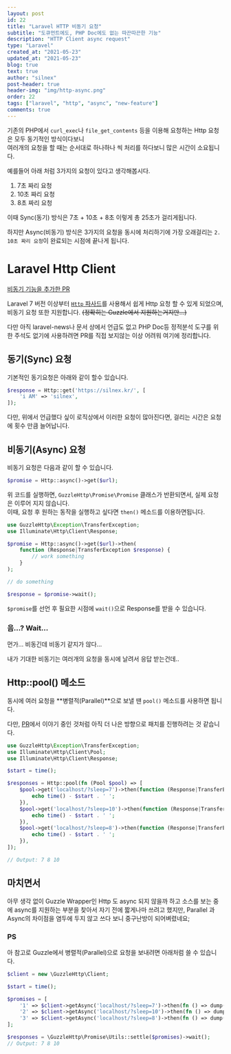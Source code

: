 ```yaml
---
layout: post
id: 22
title: "Laravel HTTP 비동기 요청"
subtitle: "도큐먼트에도, PHP Doc에도 없는 따끈따끈한 기능"
description: "HTTP Client async request"
type: "Laravel"
created_at: "2021-05-23"
updated_at: "2021-05-23"
blog: true
text: true
author: "silnex"
post-header: true
header-img: "img/http-async.png"
order: 22
tags: ["laravel", "http", "async", "new-feature"]
comments: true
---
```


기존의 PHP에서 `curl_exec`나 `file_get_contents` 등을 이용해 요청하는 Http 요청은 모두 동기적인 방식이다보니  
여러개의 요청을 할 때는 순서대로 하나하나 씩 처리를 하다보니 많은 시간이 소요됩니다.

예를들어 아래 처럼 3가지의 요청이 있다고 생각해봅시다.

1. 7초 짜리 요청
2. 10초 짜리 요청
3. 8초 짜리 요청

이때 Sync(동기) 방식은 7초 + 10초 + 8초 이렇게 총 25초가 걸리게됩니다.

하지만 Async(비동기) 방식은 3가지의 요청을 동시에 처리하기에 가장 오래걸리는 `2. 10초 짜리 요청`이 완료되는 시점에 끝나게 됩니다.

# Laravel Http Client

[비동기 기능을 추가한 PR](https://github.com/laravel/framework/pull/36948)

Laravel 7 버전 이상부터 [`Http` 파사드](https://laravel.kr/docs/http-client)를 사용해서
쉽게 Http 요청 할 수 있게 되었으며, 비동기 요청 또한 지원합니다.
~~(정확히는 Guzzle에서 지원하는거지만...)~~

다만 아직 laravel-news나 문서 상에서 언급도 없고 PHP Doc등 정적분석 도구를 위한 주석도 없기에
사용하려면 PR를 직접 보지않는 이상 어려워 여기에 정리합니다.

## 동기(Sync) 요청

기본적인 동기요청은 아래와 같이 할수 있습니다.

```php
$response = Http::get('https://silnex.kr/', [
    'i AM' => 'silnex',
]);
```

다만, 위에서 언급했다 싶이 로직상에서 이러한 요청이 많아진다면, 걸리는 시간은 요청에 횟수 만큼 늘어납니다.

## 비동기(Async) 요청

비동기 요청은 다음과 같이 할 수 있습니다.

```php
$promise = Http::async()->get($url);
```

위 코드를 실행하면, `GuzzleHttp\Promise\Promise` 클래스가 반환되면서, 실제 요청은 이루어 지지 않습니다.  
이때, 요청 후 원하는 동작을 실행하고 싶다면 `then()` 메소드를 이용하면됩니다.

```php
use GuzzleHttp\Exception\TransferException;
use Illuminate\Http\Client\Response;

$promise = Http::async()->get($url)->then(
    function (Response|TransferException $response) {
        // work something
    }
);

// do something

$response = $promise->wait();
```

`$promise`를 선언 후 필요한 시점에 `wait()`으로 Response를 받을 수 있습니다.

### 음...? Wait...

먼가... 비동긴데 비동기 같지가 않다...

내가 기대한 비동기는 여러개의 요청을 동시에 날려서 응답 받는건데..


## Http::pool() 메소드

동시에 여러 요청을 **병렬적(Parallel)**으로 보낼 땐 `pool()` 메소드를 사용하면 됩니다.

다만, [PR](https://github.com/laravel/framework/pull/36948)에서 이야기 중인 것처럼 아직 더 나은 방향으로 패치를 진행하려는 것 같습니다.

```php
use GuzzleHttp\Exception\TransferException;
use Illuminate\Http\Client\Pool;
use Illuminate\Http\Client\Response;

$start = time();

$responses = Http::pool(fn (Pool $pool) => [
    $pool->get('localhost/?sleep=7')->then(function (Response|TransferException $response) {
        echo time() - $start . ' ';
    }),
    $pool->get('localhost/?sleep=10')->then(function (Response|TransferException $response) {
        echo time() - $start . ' ';
    }),
    $pool->get('localhost/?sleep=8')->then(function (Response|TransferException $response) {
        echo time() - $start . ' ';
    }),
]);

// Output: 7 8 10
```

## 마치면서

아무 생각 없이 Guzzle Wrapper인 Http 도 async 되지 않을까 하고 소스를 보는 중에 async를 지원하는 부분을 찾아서 자기 전에 짧게나마 쓰려고 했지만, Parallel 과 Async의 차이점을 염두에 두지 않고 쓰다 보니 중구난방이 되어벼렸네요;

### PS

아 참고로 Guzzle에서 병렬적(Parallel)으로 요청을 보내려면 아래처럼 쓸 수 있습니다.

```php
$client = new \GuzzleHttp\Client;

$start = time();

$promises = [
    '1' => $client->getAsync('localhost/?sleep=7')->then(fn () => dump(time() - $start)),
    '2' => $client->getAsync('localhost/?sleep=10')->then(fn () => dump(time() - $start)),
    '3' => $client->getAsync('localhost/?sleep=8')->then(fn () => dump(time() - $start)),
];

$responses = \GuzzleHttp\Promise\Utils::settle($promises)->wait();
// Output: 7 8 10
```